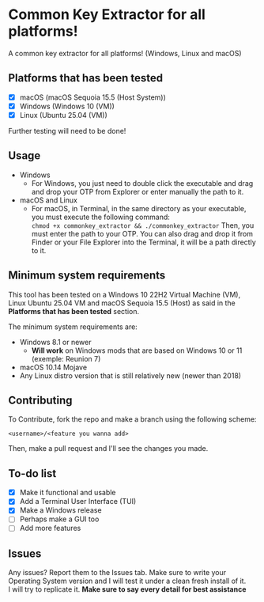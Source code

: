# Common Key Extractor for all platforms!
A common key extractor for all platforms! (Windows, Linux and macOS)

## Platforms that has been tested

- [x] macOS (macOS Sequoia 15.5 (Host System))
- [x] Windows (Windows 10 (VM))
- [x] Linux (Ubuntu 25.04 (VM))

Further testing will need to be done!

## Usage

- Windows
    - For Windows, you just need to double click the executable and drag and drop your OTP from Explorer or enter manually the path to it.
- macOS and Linux
    - For macOS, in Terminal, in the same directory as your executable, you must execute the following command: <br>
    `chmod +x commonkey_extractor && ./commonkey_extractor`
    Then, you must enter the path to your OTP. You can also drag and drop it from Finder or your File Explorer into the Terminal, it will be a path directly to it.

## Minimum system requirements

This tool has been tested on a Windows 10 22H2 Virtual Machine (VM), Linux Ubuntu 25.04 VM and macOS Sequoia 15.5 (Host) as said in the **Platforms that has been tested** section.

The minimum system requirements are:

- Windows 8.1 or newer
    - **Will work** on Windows mods that are based on Windows 10 or 11 (exemple: Reunion 7)
- macOS 10.14 Mojave
- Any Linux distro version that is still relatively new (newer than 2018)

## Contributing
To Contribute, fork the repo and make a branch using the following scheme:

`<username>/<feature you wanna add>`

Then, make a pull request and I'll see the changes you made.

## To-do list

- [x] Make it functional and usable
- [x] Add a Terminal User Interface (TUI)
- [x] Make a Windows release
- [ ] Perhaps make a GUI too
- [ ] Add more features

## Issues

Any issues? Report them to the Issues tab. Make sure to write your Operating System version and I will test it under a clean fresh install of it. <br> I will try to replicate it. **Make sure to say every detail for best assistance**
